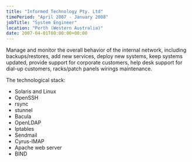 ```yaml
---
title: "Informed Technology Pty. Ltd"
timePeriod: "April 2007 - January 2008"
jobTitle: "System Engineer"
location: "Perth (Western Australia)"
date: 2007-04-01T00:00:00+00:00
---
```


Manage and monitor the overall behavior of the internal network, including backups/restores, add new services, deploy new systems, keep systems updated, provide support for corporate customers, help desk support for dial-up customers, racks/patch panels wirings maintenance.

The technological stack:

- Solaris and Linux
- OpenSSH
- rsync
- stunnel
- Bacula
- OpenLDAP
- Iptables
- Sendmail
- Cyrus-IMAP
- Apache web server
- BIND
